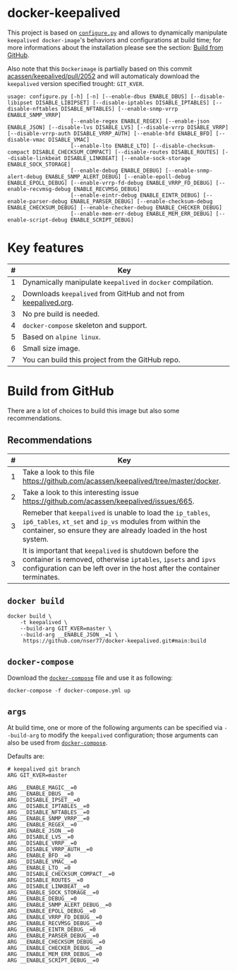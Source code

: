 # docker-keepalived
This project is based on [```configure.py```](build/configure.py) and allows to dynamically manipulate ```keepalived docker-image```'s behaviors and configurations at build time; for more informations about the installation please see the section: [Build from GitHub](#build-from-github).

Also note that this ```Dockerimage``` is partially based on this commit [acassen/keepalived/pull/2052](https://github.com/acassen/keepalived/pull/2052) and will automaticaly download the ```keepalived``` version specified trought: ```GIT_KVER```.

```
usage: configure.py [-h] [-n] [--enable-dbus ENABLE_DBUS] [--disable-libipset DISABLE_LIBIPSET] [--disable-iptables DISABLE_IPTABLES] [--disable-nftables DISABLE_NFTABLES] [--enable-snmp-vrrp ENABLE_SNMP_VRRP]
                    [--enable-regex ENABLE_REGEX] [--enable-json ENABLE_JSON] [--disable-lvs DISABLE_LVS] [--disable-vrrp DISABLE_VRRP] [--disable-vrrp-auth DISABLE_VRRP_AUTH] [--enable-bfd ENABLE_BFD] [--disable-vmac DISABLE_VMAC]
                    [--enable-lto ENABLE_LTO] [--disable-checksum-compact DISABLE_CHECKSUM_COMPACT] [--disable-routes DISABLE_ROUTES] [--disable-linkbeat DISABLE_LINKBEAT] [--enable-sock-storage ENABLE_SOCK_STORAGE]
                    [--enable-debug ENABLE_DEBUG] [--enable-snmp-alert-debug ENABLE_SNMP_ALERT_DEBUG] [--enable-epoll-debug ENABLE_EPOLL_DEBUG] [--enable-vrrp-fd-debug ENABLE_VRRP_FD_DEBUG] [--enable-recvmsg-debug ENABLE_RECVMSG_DEBUG]
                    [--enable-eintr-debug ENABLE_EINTR_DEBUG] [--enable-parser-debug ENABLE_PARSER_DEBUG] [--enable-checksum-debug ENABLE_CHECKSUM_DEBUG] [--enable-checker-debug ENABLE_CHECKER_DEBUG]
                    [--enable-mem-err-debug ENABLE_MEM_ERR_DEBUG] [--enable-script-debug ENABLE_SCRIPT_DEBUG]
```

# Key features

| # | Key
| ------------- | ------------- |
| 1 | Dynamically manipulate ```keepalived``` in ```docker``` compilation.  |
| 2 | Downloads ```keepalived``` from GitHub and not from [keepalived.org](https://keepalived.org).  |
| 3 | No pre build is needed.  | 
| 4 | ```docker-compose``` skeleton and support.   |
| 5 | Based on ```alpine linux```.  |
| 6 | Small size image.  |
| 7 | You can build this project from the GitHub repo. |

# Build from GitHub
There are a lot of choices to build this image but also some recommendations.

## Recommendations

| # | Key
| ------------- | ------------- |
| 1 | Take a look to this file https://github.com/acassen/keepalived/tree/master/docker.  |
| 2 | Take a look to this interesting issue https://github.com/acassen/keepalived/issues/665.  |
| 3 | Remeber that ```keepalived``` is unable to load the ```ip_tables```, ```ip6_tables```, ```xt_set``` and ```ip_vs``` modules from within the container, so ensure they are already loaded in the host system. |
| 3 | It is important that ```keepalived``` is shutdown before the container is removed, otherwise ```iptables```, ```ipsets``` and ```ipvs``` configuration can be left over in the host after the container terminates. |

## ```docker build```
```
docker build \
    -t keepalived \
    --build-arg GIT_KVER=master \
    --build-arg __ENABLE_JSON__=1 \
     https://github.com/nser77/docker-keepalived.git#main:build
```

## ```docker-compose```
Download the  [```docker-compose```](compose/docker-compose.yml) file and use it as following:

```
docker-compose -f docker-compose.yml up
```

## ```args```
At build time, one or more of the following arguments can be specified via ```--build-arg``` to modify the ```keepalived``` configuration; those arguments can also be used from [```docker-compose```](compose/docker-compose.yml).

Defaults are:

```
# keepalived git branch
ARG GIT_KVER=master

ARG __ENABLE_MAGIC__=0
ARG __ENABLE_DBUS__=0
ARG __DISABLE_IPSET__=0
ARG __DISABLE_IPTABLES__=0
ARG __DISABLE_NFTABLES__=0
ARG __ENABLE_SNMP_VRRP__=0
ARG __ENABLE_REGEX__=0
ARG __ENABLE_JSON__=0
ARG __DISABLE_LVS__=0
ARG __DISABLE_VRRP__=0
ARG __DISABLE_VRRP_AUTH__=0
ARG __ENABLE_BFD__=0
ARG __DISABLE_VMAC__=0
ARG __ENABLE_LTO__=0
ARG __DISABLE_CHECKSUM_COMPACT__=0
ARG __DISABLE_ROUTES__=0
ARG __DISABLE_LINKBEAT__=0
ARG __ENABLE_SOCK_STORAGE__=0
ARG __ENABLE_DEBUG__=0
ARG __ENABLE_SNMP_ALERT_DEBUG__=0
ARG __ENABLE_EPOLL_DEBUG__=0
ARG __ENABLE_VRRP_FD_DEBUG__=0
ARG __ENABLE_RECVMSG_DEBUG__=0
ARG __ENABLE_EINTR_DEBUG__=0
ARG __ENABLE_PARSER_DEBUG__=0
ARG __ENABLE_CHECKSUM_DEBUG__=0
ARG __ENABLE_CHECKER_DEBUG__=0
ARG __ENABLE_MEM_ERR_DEBUG__=0
ARG __ENABLE_SCRIPT_DEBUG__=0
```
